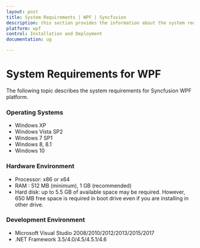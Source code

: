 ```yaml
---
layout: post
title: System Requirements | WPF | Syncfusion
description: this section provides the information about the system requirements for WPF platform with supported browsers
platform: wpf
control: Installation and Deployment
documentation: ug

---
```


# System Requirements for WPF

The following topic describes the system requirements for Syncfusion WPF platform.

### Operating Systems

* Windows XP
* Windows Vista SP2
* Windows 7 SP1
* Windows 8, 8.1
* Windows 10


### Hardware Environment

* Processor: x86 or x64
* RAM : 512 MB (minimum), 1 GB (recommended)
* Hard disk: up to 5.5 GB of available space may be required. However, 650 MB free space is required in boot drive even if you are installing in other drive.

### Development Environment

* Microsoft Visual Studio 2008/2010/2012/2013/2015/2017
* .NET Framework 3.5/4.0/4.5/4.5.1/4.6